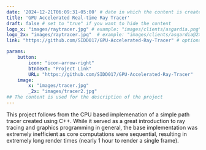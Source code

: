 ```yaml
---
date: '2024-12-21T06:09:31-05:00' # date in which the content is created - defaults to "today"
title: 'GPU Accelerated Real-time Ray Tracer'
draft: false # set to "true" if you want to hide the content 
logo_x: "images/raytracer.jpg" # example: "images/clients/asgardia.png"
logo_2x: "images/raytracer.jpg"  # example: "images/clients/asgardia@2x.png"
link: "https://github.com/SIDD017/GPU-Accelerated-Ray-Tracer" # optional URL to link the logo to

params:
    button:
        icon: "icon-arrow-right"
        btnText: "Project Link"
        URL: "https://github.com/SIDD017/GPU-Accelerated-Ray-Tracer"
    image:  
        x: "images/tracer.jpg"
        _2x: "images/tracer2.jpg"
## The content is used for the description of the project
---
```

This project follows from the CPU based implemenation of a simple path tracer created using C++. While it served as a great introduction to ray tracing and graphics programming in general, the base implementation was extremely inefficient as core computations were sequential, resulting in extremely long render times (nearly 1 hour to render a single frame).